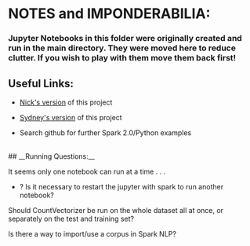 # __NOTES and IMPONDERABILIA:__

### Jupyter Notebooks in this folder were originally created and run in the main directory. They were moved here to reduce clutter. If you wish to play with them move them back first!



## __Useful Links:__
* [Nick's version](https://github.com/nickbuker/spark_nlp) of this project
* [Sydney's version](https://github.com/SydneyLauren/author-recognition) of this project

* Search github for further Spark 2.0/Python examples


<br>
## __Running Questions:__

It seems only one notebook can run at a time . . .
* ? Is it necessary to restart the jupyter with spark to run another notebook?

Should CountVectorizer be run on the whole dataset all at once,
or separately on the test and training set?

Is there a way to import/use a corpus in Spark NLP?
